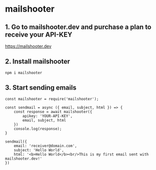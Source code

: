 # mailshooter

## 1. Go to mailshooter.dev and purchase a plan to receive your API-KEY
https://mailshooter.dev

## 2. Install mailshooter
```
npm i mailshooter
```

## 3. Start sending emails
```
const mailshooter = require('mailshooter');

const sendmail = async ({ email, subject, html }) => {
	const response = await mailshooter({
		apikey: 'YOUR-API-KEY',
		email, subject, html
	})
	console.log(response);
}

sendmail({
	email: 'receiver@domain.com',
	subject: 'Hello World',
	html: '<b>Hello World</b><br/>This is my first email sent with mailshooter.dev!'
})
```
